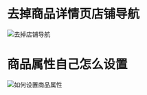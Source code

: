 # 去掉商品详情页店铺导航

![去掉店铺导航](https://files.catbox.moe/udevq4.png)

# 商品属性自己怎么设置

![如何设置商品属性](https://files.catbox.moe/4skc23.png)
